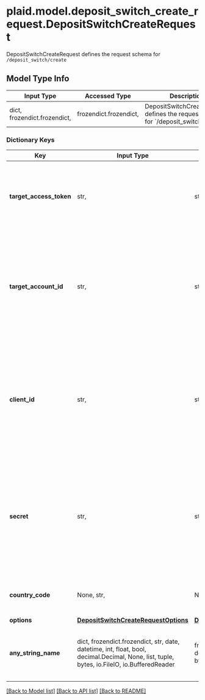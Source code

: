 # plaid.model.deposit_switch_create_request.DepositSwitchCreateRequest

DepositSwitchCreateRequest defines the request schema for `/deposit_switch/create`

## Model Type Info
Input Type | Accessed Type | Description | Notes
------------ | ------------- | ------------- | -------------
dict, frozendict.frozendict,  | frozendict.frozendict,  | DepositSwitchCreateRequest defines the request schema for &#x60;/deposit_switch/create&#x60; | 

### Dictionary Keys
Key | Input Type | Accessed Type | Description | Notes
------------ | ------------- | ------------- | ------------- | -------------
**target_access_token** | str,  | str,  | Access token for the target Item, typically provided in the Import Item response.  | 
**target_account_id** | str,  | str,  | Plaid Account ID that specifies the target bank account. This account will become the recipient for a user&#x27;s direct deposit. | 
**client_id** | str,  | str,  | Your Plaid API &#x60;client_id&#x60;. The &#x60;client_id&#x60; is required and may be provided either in the &#x60;PLAID-CLIENT-ID&#x60; header or as part of a request body. | [optional] 
**secret** | str,  | str,  | Your Plaid API &#x60;secret&#x60;. The &#x60;secret&#x60; is required and may be provided either in the &#x60;PLAID-SECRET&#x60; header or as part of a request body. | [optional] 
**country_code** | None, str,  | NoneClass, str,  | ISO-3166-1 alpha-2 country code standard. | [optional] must be one of ["US", "CA", ] 
**options** | [**DepositSwitchCreateRequestOptions**](DepositSwitchCreateRequestOptions.md) | [**DepositSwitchCreateRequestOptions**](DepositSwitchCreateRequestOptions.md) |  | [optional] 
**any_string_name** | dict, frozendict.frozendict, str, date, datetime, int, float, bool, decimal.Decimal, None, list, tuple, bytes, io.FileIO, io.BufferedReader | frozendict.frozendict, str, BoolClass, decimal.Decimal, NoneClass, tuple, bytes, FileIO | any string name can be used but the value must be the correct type | [optional]

[[Back to Model list]](../../README.md#documentation-for-models) [[Back to API list]](../../README.md#documentation-for-api-endpoints) [[Back to README]](../../README.md)

